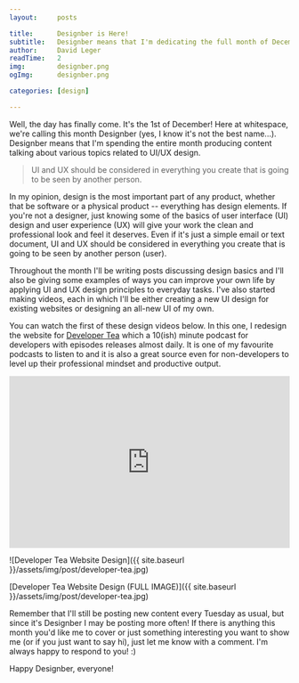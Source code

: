 ```yaml
---
layout:     posts

title:      Designber is Here!
subtitle:   Designber means that I'm dedicating the full month of December to UI/UX design-related content.
author:     David Leger
readTime:   2
img:        designber.png
ogImg:      designber.png

categories: [design]

---
```


Well, the day has finally come. It's the 1st of December! Here at whitespace, we're calling this month Designber (yes, I know it's not the best name...). Designber means that I'm spending the entire month producing content talking about various topics related to UI/UX design.

> UI and UX should be considered in everything you create that is going to be seen by another person.

In my opinion, design is the most important part of any product, whether that be software or a physical product -- everything has design elements. If you're not a designer, just knowing some of the basics of user interface (UI) design and user experience (UX) will give your work the clean and professional look and feel it deserves. Even if it's just a simple email or text document, UI and UX should be considered in everything you create that is going to be seen by another person (user).

Throughout the month I'll be writing posts discussing design basics and I'll also be giving some examples of ways you can improve your own life by applying UI and UX design principles to everyday tasks. I've also started making videos, each in which I'll be either creating a new UI design for existing websites or designing an all-new UI of my own.

You can watch the first of these design videos below. In this one, I redesign the website for [Developer Tea](http://developertea.com) which a 10(ish) minute podcast for developers with episodes releases almost daily. It is one of my favourite podcasts to listen to and it is also a great source even for non-developers to level up their professional mindset and productive output.

<div style="position: relative; padding-bottom: 56.25%; padding-top: 25px; height: 0;">
    <iframe style="position: absolute; top: 0; left: 0; width: 100%; height: 100%;" width="100%" height="auto" src="https://www.youtube.com/embed/biPb4LDXutk?rel=0&amp;showinfo=0" frameborder="0" allowfullscreen></iframe>
</div>

![Developer Tea Website Design]({{ site.baseurl }}/assets/img/post/developer-tea.jpg)

[Developer Tea Website Design (FULL IMAGE)]({{ site.baseurl }}/assets/img/post/developer-tea.jpg)

Remember that I'll still be posting new content every Tuesday as usual, but since it's Designber I may be posting more often! If there is anything this month you'd like me to cover or just something interesting you want to show me (or if you just want to say hi), just let me know with a comment. I'm always happy to respond to you! :)

Happy Designber, everyone!